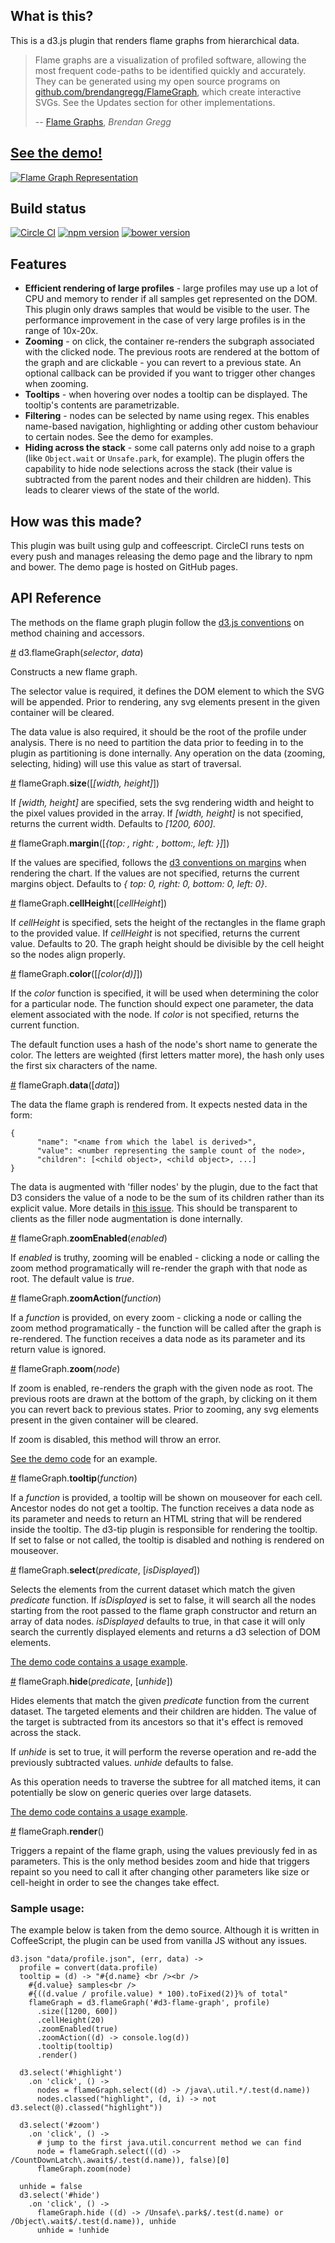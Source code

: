 ## What is this?

This is a d3.js plugin that renders flame graphs from hierarchical data.

> Flame graphs are a visualization of profiled software, allowing the most frequent code-paths to be identified quickly and accurately. They can be generated using my open source programs on [github.com/brendangregg/FlameGraph](http://github.com/brendangregg/FlameGraph), which create interactive SVGs. See the Updates section for other implementations.
>
> -- [Flame Graphs](http://www.brendangregg.com/flamegraphs.html), <cite>Brendan Gregg</cite>

## [See the demo!](http://cimi.github.io/d3-flame-graphs/)

[![Flame Graph Representation](flame-graph-screenshot.png?raw=true "See the demo!")](http://cimi.github.io/d3-flame-graphs/)

## Build status
[![Circle CI](https://circleci.com/gh/cimi/d3-flame-graphs/tree/master.svg?style=svg)](https://circleci.com/gh/cimi/d3-flame-graphs/tree/master) [![npm version](https://badge.fury.io/js/d3-flame-graphs.svg)](https://badge.fury.io/js/d3-flame-graphs) [![bower version](https://badge.fury.io/bo/d3-flame-graphs.svg)](https://badge.fury.io/bo/d3-flame-graphs)

## Features

* __Efficient rendering of large profiles__ - large profiles may use up a lot of CPU and memory to render if all samples get represented on the DOM. This plugin only draws samples that would be visible to the user. The performance improvement in the case of very large profiles is in the range of 10x-20x.
* __Zooming__ - on click, the container re-renders the subgraph associated with the clicked node. The previous roots are rendered at the bottom of the graph and are clickable - you can revert to a previous state. An optional callback can be provided if you want to trigger other changes when zooming.
* __Tooltips__ - when hovering over nodes a tooltip can be displayed. The tooltip's contents are parametrizable.
* __Filtering__ - nodes can be selected by name using regex. This enables name-based navigation, highlighting or adding other custom behaviour to certain nodes. See the demo for examples.
* __Hiding across the stack__ - some call paterns only add noise to a graph (like `Object.wait` or `Unsafe.park`, for example). The plugin offers the capability to hide node selections across the stack (their value is subtracted from the parent nodes and their children are hidden). This leads to clearer views of the state of the world. 

## How was this made?

This plugin was built using gulp and coffeescript. CircleCI runs tests on every push and manages releasing the demo page and the library to npm and bower. The demo page is hosted on GitHub pages.

## API Reference

The methods on the flame graph plugin follow the [d3.js conventions](http://bost.ocks.org/mike/chart/) on method chaining and accessors.

<a href="#flameGraph">#</a> d3.flameGraph(_selector_, _data_)

Constructs a new flame graph.

The selector value is required, it defines the DOM element to which the SVG will be appended. Prior to rendering, any svg elements present in the given container will be cleared.

The data value is also required, it should be the root of the profile under analysis. There is no need to partition the data prior to feeding in to the plugin as partitioning is done internally. Any operation on the data (zooming, selecting, hiding) will use this value as start of traversal. 

<a href="#size">#</a> flameGraph.__size__([_[width, height]_])

If _[width, height]_ are specified, sets the svg rendering width and height to the pixel values provided in the array. If _[width, height]_ is not specified, returns the current width. Defaults to _[1200, 600]_.

<a href="#margin">#</a> flameGraph.__margin__([_{top: , right: , bottom:, left: }]_])

If the values are specified, follows the [d3 conventions on margins](http://bl.ocks.org/mbostock/3019563) when rendering the chart. If the values are not specified, returns the current margins object. Defaults to _{ top: 0, right: 0, bottom: 0, left: 0}_.

<a href="#cellHeight">#</a> flameGraph.__cellHeight__([_cellHeight_])

If _cellHeight_ is specified, sets the height of the rectangles in the flame graph to the provided value. If _cellHeight_ is not specified, returns the current value. Defaults to 20. The graph height should be divisible by the cell height so the nodes align properly.

<a href="#color">#</a> flameGraph.__color__([_[color(d)]_])

If the _color_ function is specified, it will be used when determining the color for a particular node. The function should expect one parameter, the data element associated with the node. If _color_ is not specified, returns the current function.

The default function uses a hash of the node's short name to generate the color. The letters are weighted (first letters matter more), the hash only uses the first six characters of the name.

<a href="#data">#</a> flameGraph.__data__([_data_])

The data the flame graph is rendered from. It expects nested data in the form:

```
{
      "name": "<name from which the label is derived>",
      "value": <number representing the sample count of the node>,
      "children": [<child object>, <child object>, ...]
}
```

The data is augmented with 'filler nodes' by the plugin, due to the fact that D3 considers the value of a node to be the sum of its children rather than its explicit value. More details in [this issue](https://github.com/mbostock/d3/pull/574). This should be transparent to clients as the filler node augmentation is done internally.

<a href="#zoomEnabled">#</a> flameGraph.__zoomEnabled__(_enabled_)

If _enabled_ is truthy, zooming will be enabled - clicking a node or calling the zoom method programatically will re-render the graph with that node as root. The default value is _true_.

<a href="#zoomAction">#</a> flameGraph.__zoomAction__(_function_)

If a _function_ is provided, on every zoom - clicking a node or calling the zoom method programatically - the function will be called after the graph is re-rendered. The function receives a data node as its parameter and its return value is ignored.

<a href="#zoom">#</a> flameGraph.__zoom__(_node_)

If zoom is enabled, re-renders the graph with the given node as root. The previous roots are drawn at the bottom of the graph, by clicking on it them you can revert back to previous states. Prior to zooming, any svg elements present in the given container will be cleared.

If zoom is disabled, this method will throw an error.

[See the demo code](https://github.com/cimi/d3-flame-graphs/blob/master/demo/src/demo.coffee#L69) for an example.

<a href="#tooltip">#</a> flameGraph.__tooltip__(_function_)

If a _function_ is provided, a tooltip will be shown on mouseover for each cell. Ancestor nodes do not get a tooltip. The function receives a data node as its parameter and needs to return an HTML string that will be rendered inside the tooltip. The d3-tip plugin is responsible for rendering the tooltip. If set to false or not called, the tooltip is disabled and nothing is rendered on mouseover.

<a href="#select">#</a> flameGraph.__select__(_predicate_, [_isDisplayed_])

Selects the elements from the current dataset which match the given _predicate_ function. If _isDisplayed_ is set to false, it will search all the nodes starting from the root passed to the flame graph constructor and return an array of data nodes. _isDisplayed_ defaults to true, in that case it will only search the currently displayed elements and returns a d3 selection of DOM elements.

[The demo code contains a usage example](https://github.com/cimi/d3-flame-graphs/blob/master/demo/src/demo.coffee).

<a href="#hide">#</a> flameGraph.__hide__(_predicate_, [_unhide_])

Hides elements that match the given _predicate_ function from the current dataset. The targeted elements and their children are hidden. The value of the target is subtracted from its ancestors so that it's effect is removed across the stack.

If _unhide_ is set to true, it will perform the reverse operation and re-add the previously subtracted values. _unhide_ defaults to false.

As this operation needs to traverse the subtree for all matched items, it can potentially be slow on generic queries over large datasets.

[The demo code contains a usage example](https://github.com/cimi/d3-flame-graphs/blob/master/demo/src/demo.coffee).

<a href="#render">#</a> flameGraph.__render__()

Triggers a repaint of the flame graph, using the values previously fed in as parameters. This is the only method besides zoom and hide that triggers repaint so you need to call it after changing other parameters like size or cell-height in order to see the changes take effect.

### Sample usage:

The example below is taken from the demo source. Although it is written in CoffeeScript, the plugin can be used from vanilla JS without any issues.

```
d3.json "data/profile.json", (err, data) ->
  profile = convert(data.profile)
  tooltip = (d) -> "#{d.name} <br /><br />
    #{d.value} samples<br />
    #{((d.value / profile.value) * 100).toFixed(2)}% of total"
    flameGraph = d3.flameGraph('#d3-flame-graph', profile)
      .size([1200, 600])
      .cellHeight(20)
      .zoomEnabled(true)
      .zoomAction((d) -> console.log(d))
      .tooltip(tooltip)
      .render()

  d3.select('#highlight')
    .on 'click', () ->
      nodes = flameGraph.select((d) -> /java\.util.*/.test(d.name))
      nodes.classed("highlight", (d, i) -> not d3.select(@).classed("highlight"))

  d3.select('#zoom')
    .on 'click', () ->
      # jump to the first java.util.concurrent method we can find
      node = flameGraph.select(((d) -> /CountDownLatch\.await$/.test(d.name)), false)[0]
      flameGraph.zoom(node)

  unhide = false
  d3.select('#hide')
    .on 'click', () ->
      flameGraph.hide ((d) -> /Unsafe\.park$/.test(d.name) or /Object\.wait$/.test(d.name)), unhide
      unhide = !unhide
```
